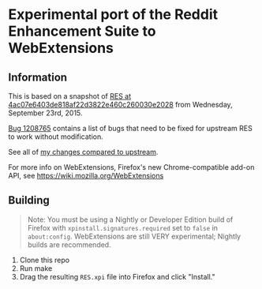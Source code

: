 # Experimental port of the Reddit Enhancement Suite to WebExtensions

## Information

This is based on a snapshot of [RES at 4ac07e6403de818af22d3822e460c260030e2028](https://github.com/honestbleeps/Reddit-Enhancement-Suite/commit/4ac07e6403de818af22d3822e460c260030e2028) from Wednesday, September 23rd, 2015.

[Bug 1208765](https://bugzilla.mozilla.org/1208765) contains a list of bugs that need to be fixed for upstream RES to work without modification.

See all of [my changes compared to upstream](https://github.com/callahad/RES-WebExtension/compare/6df68b199f9ae12bcfdc3ec8f6d05ed79fb69f20...master).

For more info on WebExtensions, Firefox's new Chrome-compatible add-on API, see https://wiki.mozilla.org/WebExtensions

## Building

> Note: You must be using a Nightly or Developer Edition build of Firefox with `xpinstall.signatures.required` set to `false` in `about:config`.
> WebExtensions are still VERY experimental; Nightly builds are recommended.

1. Clone this repo
2. Run make
3. Drag the resulting `RES.xpi` file into Firefox and click "Install."
